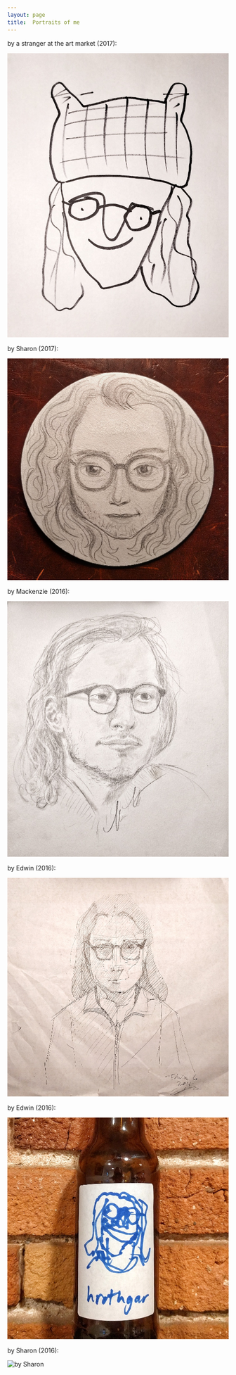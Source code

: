 ```yaml
---
layout: page
title:  Portraits of me
---
```



by a stranger at the art market (2017):

![by a stranger at the art market](/images/portraits/portrait-cathat-t.jpg "by a stranger at the art market")

by Sharon (2017):

![by Sharon](/images/portraits/portrait-coaster-t.jpg "by Sharon")

by Mackenzie (2016):

![by Mackenzie](/images/portraits/portrait-realist-t.jpg "by Mackenzie")

by Edwin (2016):

![by Edwin](/images/portraits/portrait-menu-t.jpg "by Edwin")

by Edwin (2016):

![by Edwin](/images/portraits/portrait-bottle-t.jpg "by Edwin")

by Sharon (2016):

![by Sharon](/images/portraits/portrait-skeptic-t.jpg "by Sharon")
